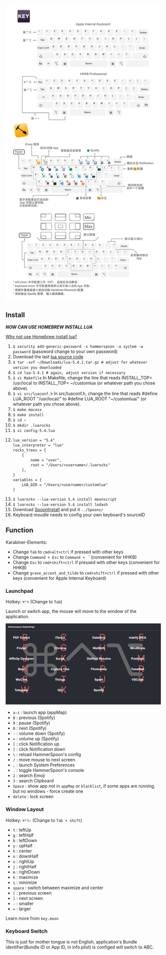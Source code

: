 ![](images/Modifier-Keys.png)

## Install

***NOW CAN USE HOMEBREW INSTALL LUA***

[Why not use Homebrew install lua?](https://github.com/Hammerspoon/hammerspoon/wiki/Luarocks-and-Hammerspoon#version)

1. `$ security add-generic-password -s hammerspoon -a system -w password` (password change to your own password)
2. Download the last [lua source code](https://www.lua.org/download.html)
3. `$ tar -xvf ~/Downloads/lua-5.4.1.tar.gz # adjust for whatever version you downloaded`
4. `$ cd lua-5.4.1 # again, adjust version if necessary`
5. `$ vi Makefile` In Makefile, change the line that reads INSTALL_TOP= /usr/local to INSTALL_TOP= ~/customlua (or whatever path you chose above).
6. `$ vi src/luaconf.h` In src/luaconf.h, change the line that reads #define LUA_ROOT "/usr/local/" to #define LUA_ROOT "~/customlua/" (or whatever path you chose above). 
6. `$ make macosx`
7. `$ make install`
8. `$ cd ~`
9. `$ mkdir .luarocks`
10. `$ vi config-5.4.lua`
11. 
    ```
    lua_version = "5.4"
    lua_interpreter = "lua"
    rocks_trees = {
        {
            name = "user",
            root = "/Users/<username>/.luarocks"
        },
    }
    variables = {
        LUA_DIR = "/Users/<username>/customlua"
    }
    ```
12. `$ luarocks --lua-version 5.4 install moonscript`
13. `$ luarocks --lua-version 5.4 install lodash`
14. Download [SpoonInstall](https://github.com/Hammerspoon/Spoons/raw/master/Spoons/SpoonInstall.spoon.zip) and put it `../Spoons/`
15. Keyboard moudle needs to config your own keyboard's sourceID


## Function

Karabiner-Elements:

- Change `Tab` to `cmd+alt+ctrl` if pressed with other keys
- Change `Command + Esc` to `Command + ` ` (convenient for HHKB)
- Change `Esc` to `cmd+shift+ctrl` if pressed with other keys (convenient for HHKB)
- Change `grave_accent_and_tilde` to `cmd+shift+ctrl` if pressed with other keys (convenient for Apple Internal Keyboard)

### Launchpad

Hotkey: `⌘⌃⌥` (Change to `Tab`)

Launch or switch app, the mouse will move to the window of the application.

![](images/help.png)

- `a-z` : launch app (appMap)
- `8` : previous (Spotify)
- `9` : pause (Spotify)
- `0` : next (Spotify)
- `-` : volume down (Spotify)
- `=` : volume up (Spotify)
- `[` : click Notification up
- `]` : click Notification down
- `\` : reload HammerSpoon's config
- `/` : move mouse to next screen
- `,` : launch System Preferences
- `.` : toggle HammerSpoon's console
- `2` : search Emoji
- `3` : search Clipboard
- `Space` : show app not in `appMap` or `blacklist`, if some apps are running, but no windows - force create one
- `delete` : lock screen

### Window Layout

Hotkey: `⌘⌃⌥⇧` (Change to `Tab + shift`)

- `t` : leftUp
- `g` : leftHalf
- `b` : leftDown
- `y` : upHalf
- `h` : center
- `n` : downHalf
- `u` : rightUp
- `j` : rightHalf
- `m` : rightDown
- `k` : maximize
- `i` : minimize
- `space` : switch between maximize and center
- `[` : previous screen
- `]` : next screen
- `-` : smaller
- `=` : larger

Learn more from `key.moon`

### Keyboard Switch

This is just for mother tongue is not English, application's Bundle identifier(Bundle ID or App ID, in info.plist) is configed will switch to ABC.